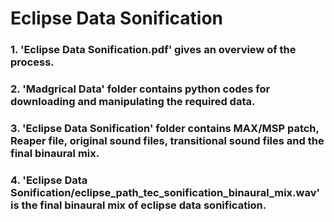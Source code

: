 
# Eclipse Data Sonification

### 1. 'Eclipse Data Sonification.pdf' gives an overview of the process.

### 2. 'Madgrical Data' folder contains python codes for downloading and manipulating the required data.

### 3. 'Eclipse Data Sonification' folder contains MAX/MSP patch, Reaper file, original sound files, transitional sound files and the final binaural mix.

### 4. 'Eclipse Data Sonification/eclipse_path_tec_sonification_binaural_mix.wav' is the final binaural mix of eclipse data sonification.
